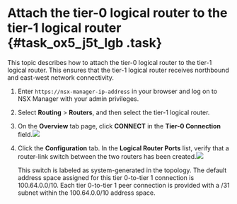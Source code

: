 # Attach the tier-0 logical router to the tier-1 logical router {#task_ox5_j5t_lgb .task}

This topic describes how to attach the tier-0 logical router to the tier-1 logical router. This ensures that the tier-1 logical router receives northbound and east-west network connectivity.

1.  Enter `https://nsx-manager-ip-address` in your browser and log on to NSX Manager with your admin privileges. 
2.  Select **Routing** \> **Routers**, and then select the tier-1 logical router. 
3.  On the **Overview** tab page, click **CONNECT** in the **Tier-0 Connection** field.![](http://static-aliyun-doc.oss-cn-hangzhou.aliyuncs.com/assets/img/85005/154857840536110_en-US.png)

 
4.  Click the **Configuration** tab. In the **Logical Router Ports** list, verify that a router-link switch between the two routers has been created.![](http://static-aliyun-doc.oss-cn-hangzhou.aliyuncs.com/assets/img/104642/154857840537596_en-US.png)

 

    This switch is labeled as system-generated in the topology. The default address space assigned for this tier 0-to-tier 1 connection is 100.64.0.0/10. Each tier 0-to-tier 1 peer connection is provided with a /31 subnet within the 100.64.0.0/10 address space.


